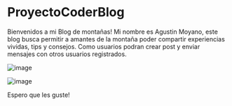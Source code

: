 # ProyectoCoderBlog

Bienvenidos a mi Blog de montañas!
Mi nombre es Agustin Moyano, este blog busca permitir a amantes de la montaña poder compartir experiencias vividas, tips y consejos.
Como usuarios podran crear post y enviar mensajes con otros usuarios registrados.

![image](https://user-images.githubusercontent.com/101276871/166083901-84919430-a885-4ad6-974c-63fcc07e8671.png)

![image](https://user-images.githubusercontent.com/101276871/166084007-f2f9cc48-1898-4578-9b59-802350bd391b.png)

Espero que les guste!
